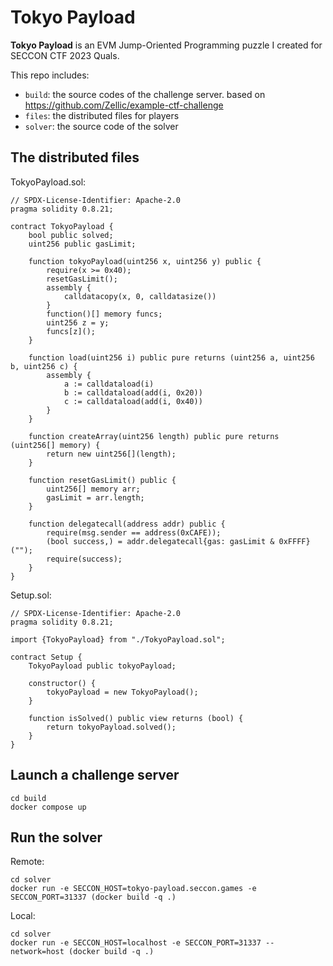 # Tokyo Payload

**Tokyo Payload** is an EVM Jump-Oriented Programming puzzle I created for SECCON CTF 2023 Quals.

This repo includes:
- `build`: the source codes of the challenge server. based on https://github.com/Zellic/example-ctf-challenge
- `files`: the distributed files for players
- `solver`: the source code of the solver

## The distributed files

TokyoPayload.sol:
```solidity
// SPDX-License-Identifier: Apache-2.0
pragma solidity 0.8.21;

contract TokyoPayload {
    bool public solved;
    uint256 public gasLimit;

    function tokyoPayload(uint256 x, uint256 y) public {
        require(x >= 0x40);
        resetGasLimit();
        assembly {
            calldatacopy(x, 0, calldatasize())
        }
        function()[] memory funcs;
        uint256 z = y;
        funcs[z]();
    }

    function load(uint256 i) public pure returns (uint256 a, uint256 b, uint256 c) {
        assembly {
            a := calldataload(i)
            b := calldataload(add(i, 0x20))
            c := calldataload(add(i, 0x40))
        }
    }

    function createArray(uint256 length) public pure returns (uint256[] memory) {
        return new uint256[](length);
    }

    function resetGasLimit() public {
        uint256[] memory arr;
        gasLimit = arr.length;
    }

    function delegatecall(address addr) public {
        require(msg.sender == address(0xCAFE));
        (bool success,) = addr.delegatecall{gas: gasLimit & 0xFFFF}("");
        require(success);
    }
}
```

Setup.sol:
```solidity
// SPDX-License-Identifier: Apache-2.0
pragma solidity 0.8.21;

import {TokyoPayload} from "./TokyoPayload.sol";

contract Setup {
    TokyoPayload public tokyoPayload;

    constructor() {
        tokyoPayload = new TokyoPayload();
    }

    function isSolved() public view returns (bool) {
        return tokyoPayload.solved();
    }
}
```

## Launch a challenge server

```
cd build
docker compose up
```

## Run the solver

Remote:
```
cd solver
docker run -e SECCON_HOST=tokyo-payload.seccon.games -e SECCON_PORT=31337 (docker build -q .)
```

Local:
```
cd solver
docker run -e SECCON_HOST=localhost -e SECCON_PORT=31337 --network=host (docker build -q .)
```
